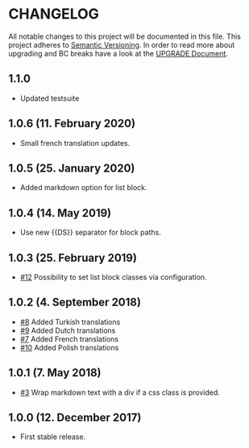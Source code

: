 # CHANGELOG

All notable changes to this project will be documented in this file. This project adheres to [Semantic Versioning](http://semver.org/).
In order to read more about upgrading and BC breaks have a look at the [UPGRADE Document](UPGRADE.md).

## 1.1.0

+ Updated testsuite

## 1.0.6 (11. February 2020)

+ Small french translation updates.

## 1.0.5 (25. January 2020)

+ Added markdown option for list block.

## 1.0.4 (14. May 2019)

+ Use new {{DS}} separator for block paths.

## 1.0.3 (25. February 2019)

+ [#12](https://github.com/luyadev/luya-generic/pull/12) Possibility to set list block classes via configuration.

## 1.0.2 (4. September 2018)

+ [#8](https://github.com/luyadev/luya-generic/pull/8) Added Turkish translations
+ [#9](https://github.com/luyadev/luya-generic/pull/9) Added Dutch translations
+ [#7](https://github.com/luyadev/luya-generic/pull/7) Added French translations
+ [#10](https://github.com/luyadev/luya-generic/pull/10) Added Polish translations

## 1.0.1 (7. May 2018)

+ [#3](https://github.com/luyadev/luya-generic/issues/3) Wrap markdown text with a div if a css class is provided.

## 1.0.0 (12. December 2017)

+ First stable release.
